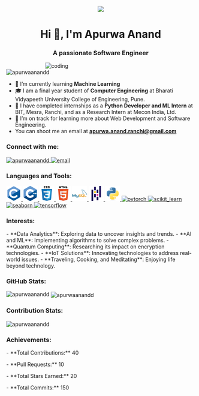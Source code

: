 <!-- Header Section -->
<p align="center">
  <img src="https://capsule-render.vercel.app/api?type=waving&color=gradient&height=150&text=Hello%20Everybody&section=header&fontSize=50&animation=fadeIn"/>
</p>

<h1 align="center">Hi 👋, I'm Apurwa Anand</h1>
<h3 align="center">A passionate Software Engineer</h3>

<img align="right" alt="coding" width="400" src="https://miro.medium.com/v2/resize:fit:1400/format:webp/1*qdAW1TjCN57h1lbuuzvchg.gif">

<p align="left"> <img src="https://komarev.com/ghpvc/?username=apurwaanandd&label=Profile%20views&color=0e75b6&style=flat" alt="apurwaanandd" /> </p>

- 🌱 I’m currently learning **Machine Learning**
- 🎓 I am a final year student of **Computer Engineering** at Bharati Vidyapeeth University College of Engineering, Pune.
- 💼 I have completed internships as a **Python Developer and ML Intern** at BIT, Mesra, Ranchi, and as a Research Intern at Mecon India, Ltd.
- 🌱 I’m on track for learning more about Web Development and Software Engineering.
- You can shoot me an email at **apurwa.anand.ranchi@gmail.com**

<h3 align="left">Connect with me:</h3>
<p align="left">
  <a href="https://linkedin.com/in/apurwaanandd" target="blank">
    <img align="center" src="https://raw.githubusercontent.com/rahuldkjain/github-profile-readme-generator/master/src/images/icons/Social/linked-in-alt.svg" alt="apurwaanandd" height="30" width="40" />
  </a>
  <a href="mailto:apurwa.anand.ranchi@gmail.com" target="blank">
    <img align="center" src="https://img.icons8.com/ios-filled/50/000000/mail.png" alt="email" height="30" width="40" />
  </a>
</p>

<h3 align="left">Languages and Tools:</h3>
<p align="left">
  <a href="https://www.cprogramming.com/" target="_blank" rel="noreferrer">
    <img src="https://raw.githubusercontent.com/devicons/devicon/master/icons/c/c-original.svg" alt="c" width="40" height="40"/>
  </a>
  <a href="https://www.w3schools.com/cpp/" target="_blank" rel="noreferrer">
    <img src="https://raw.githubusercontent.com/devicons/devicon/master/icons/cplusplus/cplusplus-original.svg" alt="cplusplus" width="40" height="40"/>
  </a>
  <a href="https://www.w3schools.com/css/" target="_blank" rel="noreferrer">
    <img src="https://raw.githubusercontent.com/devicons/devicon/master/icons/css3/css3-original-wordmark.svg" alt="css3" width="40" height="40"/>
  </a>
  <a href="https://www.w3.org/html/" target="_blank" rel="noreferrer">
    <img src="https://raw.githubusercontent.com/devicons/devicon/master/icons/html5/html5-original-wordmark.svg" alt="html5" width="40" height="40"/>
  </a>
  <a href="https://www.mysql.com/" target="_blank" rel="noreferrer">
    <img src="https://raw.githubusercontent.com/devicons/devicon/master/icons/mysql/mysql-original-wordmark.svg" alt="mysql" width="40" height="40"/>
  </a>
  <a href="https://pandas.pydata.org/" target="_blank" rel="noreferrer">
    <img src="https://raw.githubusercontent.com/devicons/devicon/2ae2a900d2f041da66e950e4d48052658d850630/icons/pandas/pandas-original.svg" alt="pandas" width="40" height="40"/>
  </a>
  <a href="https://www.python.org" target="_blank" rel="noreferrer">
    <img src="https://raw.githubusercontent.com/devicons/devicon/master/icons/python/python-original.svg" alt="python" width="40" height="40"/>
  </a>
  <a href="https://pytorch.org/" target="_blank" rel="noreferrer">
    <img src="https://www.vectorlogo.zone/logos/pytorch/pytorch-icon.svg" alt="pytorch" width="40" height="40"/>
  </a>
  <a href="https://scikit-learn.org/" target="_blank" rel="noreferrer">
    <img src="https://upload.wikimedia.org/wikipedia/commons/0/05/Scikit_learn_logo_small.svg" alt="scikit_learn" width="40" height="40"/>
  </a>
  <a href="https://seaborn.pydata.org/" target="_blank" rel="noreferrer">
    <img src="https://seaborn.pydata.org/_images/logo-mark-lightbg.svg" alt="seaborn" width="40" height="40"/>
  </a>
  <a href="https://www.tensorflow.org" target="_blank" rel="noreferrer">
    <img src="https://www.vectorlogo.zone/logos/tensorflow/tensorflow-icon.svg" alt="tensorflow" width="40" height="40"/>
  </a>
</p>

<h3 align="left">Interests:</h3>
<p align="left">
  - **Data Analytics**: Exploring data to uncover insights and trends.
  - **AI and ML**: Implementing algorithms to solve complex problems.
  - **Quantum Computing**: Researching its impact on encryption technologies.
  - **IoT Solutions**: Innovating technologies to address real-world issues.
  - **Traveling, Cooking, and Meditating**: Enjoying life beyond technology.
</p>

<h3 align="left">GitHub Stats:</h3>
<p><img align="left" src="https://github-readme-stats.vercel.app/api/top-langs?username=apurwaanandd&show_icons=true&locale=en&layout=compact" alt="apurwaanandd" /></p>

<p>&nbsp;<img align="center" src="https://github-readme-stats.vercel.app/api?username=apurwaanandd&show_icons=true&locale=en" alt="apurwaanandd" /></p>

<h3 align="left">Contribution Stats:</h3>
<p><img align="center" src="https://github-readme-streak-stats.herokuapp.com/?user=apurwaanandd&" alt="apurwaanandd" /></p>

<h3 align="left">Achievements:</h3>
<p>- **Total Contributions:** 40</p>
<p>- **Pull Requests:** 10</p>
<p>- **Total Stars Earned:** 20</p> <!-- Replace 20 with the actual number of stars earned -->
<p>- **Total Commits:** 150</p> <!-- Replace 150 with the actual number of commits -->

<!-- Optionally, you can add the WakaTime section and contribution grid snake animation here if needed -->
